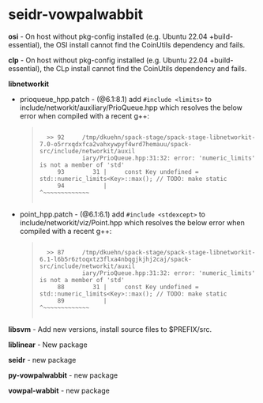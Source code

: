 # seidr-vowpalwabbit

<b>osi</b> - On host without pkg-config installed (e.g. Ubuntu 22.04 +build-essential), the OSI install cannot find the CoinUtils dependency and fails.

<b>clp</b> - On host without pkg-config installed (e.g. Ubuntu 22.04 +build-essential), the CLp install cannot find the CoinUtils dependency and fails.

<b>libnetworkit</b><p>
<ul>
  <li>prioqueue_hpp.patch - (@6.1:8.1) add <code>#include &lt;limits&gt;</code> to include/networkit/auxiliary/PrioQueue.hpp 
                           which resolves the below error when compiled with a recent g++:
  <blockquote><pre><code>
  >> 92     /tmp/dkuehn/spack-stage/spack-stage-libnetworkit-7.0-o5rrxqdxfca2vahxywpyf4wrd7hemauu/spack-src/include/networkit/auxil
            iary/PrioQueue.hpp:31:32: error: 'numeric_limits' is not a member of 'std'
     93        31 |     const Key undefined = std::numeric_limits&lt;Key&gt;::max(); // TODO: make static
     94           |                                ^~~~~~~~~~~~~~
  </code></pre></blockquote>
  </li>
  <li>point_hpp.patch - (@6.1:6.1) add <code>#include &lt;stdexcept&gt;</code> to include/networkit/viz/Point.hpp which resolves the below error when compiled
                        with a recent g++:
  <blockquote><pre><code>                      
  >> 87     /tmp/dkuehn/spack-stage/spack-stage-libnetworkit-6.1-l6b5r6ztoqxtz3flxa4nbqgjkjhj2caj/spack-src/include/networkit/auxil
            iary/PrioQueue.hpp:31:32: error: 'numeric_limits' is not a member of 'std'
     88        31 |     const Key undefined = std::numeric_limits&lt;Key&gt;::max(); // TODO: make static
     89           |                                ^~~~~~~~~~~~~~
    </code></pre></blockquote>
    </li>
</ul>
</p>

<b>libsvm</b> - Add new versions, install source files to $PREFIX/src.
<p></p>
<b>liblinear</b> - New package
<p></p>
<b>seidr</b> - new package
<p></p>
<b>py-vowpalwabbit</b> - new package
<p></p>
<b>vowpal-wabbit</b> - new package
